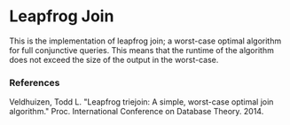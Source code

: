 # Leapfrog Join

This is the implementation of leapfrog join; a worst-case optimal algorithm for full conjunctive queries. This means that the runtime of the algorithm does not exceed the size of the output in the worst-case. 

### References

Veldhuizen, Todd L. "Leapfrog triejoin: A simple, worst-case optimal join algorithm." Proc. International Conference on Database Theory. 2014.
